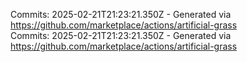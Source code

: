 Commits: 2025-02-21T21:23:21.350Z - Generated via https://github.com/marketplace/actions/artificial-grass
<br>
Commits: 2025-02-21T21:23:21.350Z - Generated via https://github.com/marketplace/actions/artificial-grass
<br>
